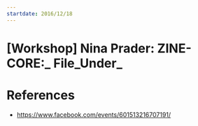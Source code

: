 ```yaml
---
startdate: 2016/12/18
---
```

# [Workshop] Nina Prader: ZINE-CORE:_ File_Under_

# References
* https://www.facebook.com/events/601513216707191/
